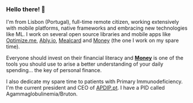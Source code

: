### Hello there! 👋

I'm from Lisbon (Portugal), full-time remote citizen, working extensively with mobile platforms, native frameworks and embracing new technologies like ML. I work on several open source libraries and mobile apps like [Optimize.me](https://optimize.me), [Ably.io](https://ably.io), [Mealcard](https://mealcard.whitesmith.co) and [Money](https://twitter.com/MoneyTrackerApp) (the one I work on my spare time).

Everyone should invest on their financial literacy and [**Money**](https://apps.apple.com/pt/app/money-the-fastest-expense-tracker/id1076339783?l=en) is one of the tools you should use to arise a better understanding of your daily spending... the key of personal finance.

I also dedicate my spare time to patients with Primary Immunodeficiency. I'm the current president and CEO of [APDIP.pt](https://apdip.pt). I have a PID called Agammaglobulinemia/Bruton.
